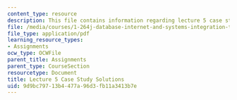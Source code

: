 ```yaml
---
content_type: resource
description: This file contains information regarding lecture 5 case study solutions.
file: /media/courses/1-264j-database-internet-and-systems-integration-technologies-fall-2013/9d9bc79713b4477a96d3fb11a3413b7e_MIT1_264JF13_L5_sol.pdf
file_type: application/pdf
learning_resource_types:
- Assignments
ocw_type: OCWFile
parent_title: Assignments
parent_type: CourseSection
resourcetype: Document
title: Lecture 5 Case Study Solutions
uid: 9d9bc797-13b4-477a-96d3-fb11a3413b7e
---
```


